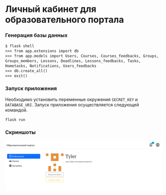 # Личный кабинет для образовательного портала

### Генерация базы данных

```shell
$ flask shell
>>> from app.extensions import db
>>> from app.models import Users, Courses, Courses_feedbacks, Groups, Groups_members, Lessons, Deadlines, Lessons_feedbacks, Tasks, Hometasks, Notifications, Users_feedbacks
>>> db.create_all()
>>> exit()
```

### Запуск приложения

Необходимо установить переменные окружения `SECRET_KEY` и `DATABASE_URI`.
Запуск приложения осуществляется следующей командой.

```shell
flask run
```

### Скриншоты

![Информация](assets/info.png "Информация")
